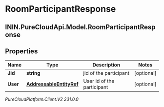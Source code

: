# RoomParticipantResponse

## ININ.PureCloudApi.Model.RoomParticipantResponse

## Properties

|Name | Type | Description | Notes|
|------------ | ------------- | ------------- | -------------|
| **Jid** | **string** | jid of the participant | [optional] |
| **User** | [**AddressableEntityRef**](AddressableEntityRef) | User id of the participant | [optional] |



_PureCloudPlatform.Client.V2 231.0.0_
